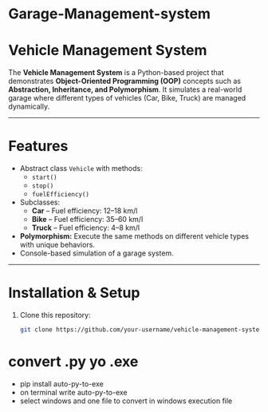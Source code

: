 # Garage-Management-system
# Vehicle Management System

The **Vehicle Management System** is a Python-based project that demonstrates **Object-Oriented Programming (OOP)** concepts such as **Abstraction, Inheritance, and Polymorphism**. It simulates a real-world garage where different types of vehicles (Car, Bike, Truck) are managed dynamically.

---

# Features
- Abstract class `Vehicle` with methods:
  - `start()`
  - `stop()`
  - `fuelEfficiency()`
- Subclasses:
  - **Car** – Fuel efficiency: 12–18 km/l
  - **Bike** – Fuel efficiency: 35–60 km/l
  - **Truck** – Fuel efficiency: 4–8 km/l
- **Polymorphism:** Execute the same methods on different vehicle types with unique behaviors.
- Console-based simulation of a garage system.

---

# Installation & Setup
1. Clone this repository:
   ```bash
   git clone https://github.com/your-username/vehicle-management-system.git

# convert .py yo .exe
- pip install auto-py-to-exe
- on terminal write auto-py-to-exe
- select windows and one file to convert in windows execution file
